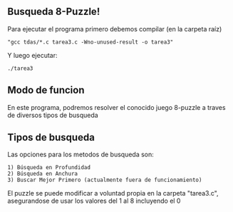 
## Busqueda 8-Puzzle!
Para ejecutar el programa primero debemos compilar (en la carpeta raíz)
````
"gcc tdas/*.c tarea3.c -Wno-unused-result -o tarea3"
````

Y luego ejecutar:
````
./tarea3
````

## Modo de funcion
En este programa, podremos resolver el conocido juego 8-puzzle a traves de diversos tipos de busqueda

## Tipos de busqueda
Las opciones para los metodos de busqueda son:
````
1) Búsqueda en Profundidad
2) Búsqueda en Anchura
3) Buscar Mejor Primero (actualmente fuera de funcionamiento)

````
El puzzle se puede modificar a voluntad propia en la carpeta "tarea3.c", asegurandose de usar los valores del 1 al 8 incluyendo el 0



